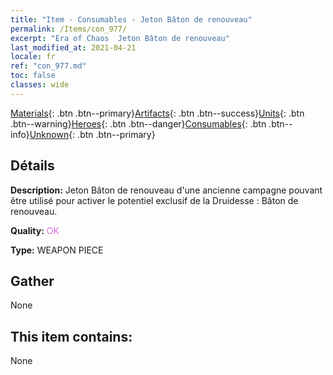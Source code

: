 ```yaml
---
title: "Item - Consumables - Jeton Bâton de renouveau"
permalink: /Items/con_977/
excerpt: "Era of Chaos  Jeton Bâton de renouveau"
last_modified_at: 2021-04-21
locale: fr
ref: "con_977.md"
toc: false
classes: wide
---
```

 [Materials](/fr/Items/){: .btn .btn--primary}[Artifacts](/fr/Items/Artifacts/){: .btn .btn--success}[Units](/fr/Items/Units/){: .btn .btn--warning}[Heroes](/fr/Items/Heroes/){: .btn .btn--danger}[Consumables](/fr/Items/Consumables/){: .btn .btn--info}[Unknown](/fr/Items/Unknown/){: .btn .btn--primary}

## Détails
 **Description:** Jeton Bâton de renouveau d'une ancienne campagne pouvant être utilisé pour activer le potentiel exclusif de la Druidesse : Bâton de renouveau.

 **Quality:** <span style="color: #DA70D6">OK</span>

 **Type:** WEAPON PIECE

## Gather

  None

## This item contains:

  None

